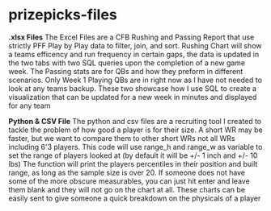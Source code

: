 # prizepicks-files
**.xlsx Files**
The Excel Files are a CFB Rushing and Passing Report that use strictly PFF Play by Play data to filter, join, and sort.
Rushing Chart will show a teams efficency and run frequency in certain gaps, the data is updated in the two tabs with two SQL queries upon the completion of a new game week.
The Passing stats are for QBs and how they preform in different scenarios. Only Week 1 Playing QBs are in right now as I have not needed to look at any teams backup.
These two showcase how I use SQL to create a visualization that can be updated for a new week in minutes and displayed for any team

**Python & CSV File**
The python and csv files are a recruiting tool I created to tackle the problem of how good a player is for their size.
A short WR may be faster, but we want to compare them to other short WRs not all WRs including 6'3 players.
This code will use range_h and range_w as variable to set the range of players looked at (by default it will be +/- 1 inch and +/- 10 lbs)
The function will print the players percentiles in their position and built range, as long as the sample size is over 20.
If someone does not have some of the more obscure measurables, you can just hit enter and leave them blank and they will not go on the chart at all.
These charts can be easily sent to give someone a quick breakdown on the physicals of a player
